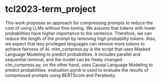# tcl2023-term_project
This work proposes an approach for compressing prompts to reduce the cost of using LLMs without fine-tuning. We assume that tokens with lower probabilities have higher importance to the sentence. Therefore, we can reduce the length of the prompt by removing high probability tokens. Also, we expect that less privileged languages can remove more tokens to achieve fairness of AI.
mlm_compress.py is the script that uses Masked Language Modeling to predict probabilities. It includes parallel and sequential removal, and the model can be freely changed. clm_compress.py, on the other hand, uses Causal Language Modeling to predict probabilities. evaluation.ipynb is used to evaluate the results of compressed prompts using BERTScore and Perplexity.

